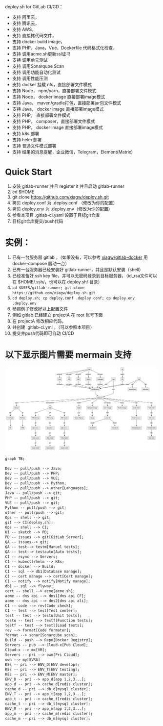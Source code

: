 deploy.sh for GitLab CI/CD：

- 支持 阿里云，
- 支持 腾讯云，
- 支持 AWS，
- 支持 直接拷代码文件，
- 支持 docker build image，
- 支持 PHP，Java，Vue，Dockerfile 代码格式化检查，
- 支持 调用acme.sh更新ssl证书
- 支持 调用单元测试
- 支持 调用Sonarqube Scan
- 支持 调用功能自动化测试
- 支持 调用性能压测
- 支持 docker 挂载 nfs，直接部署文件模式
- 支持 Node， npm/yarn，直接部署文件模式
- 支持 Node， docker image 直接部署image模式
- 支持 Java， maven/gradle打包，直接部署jar包文件模式
- 支持 Java， docker image 直接部署image模式
- 支持 PHP， 直接部署文件模式
- 支持 PHP， composer，直接部署文件模式
- 支持 PHP， docker image 直接部署image模式
- 支持 k8s 部署
- 支持 helm 部署
- 支持 普通文件模式部署
- 支持 结果的消息提醒，企业微信，Telegram，Element(Matrix)

# Quick Start
1. 安装 gitlab-runner 并且 register it 并且启动 gitlab-runner
1. cd $HOME
1. git clone https://github.com/xiagw/deploy.sh.git
1. 拷贝 deploy.conf 为 .deploy.conf （修改为你的配置）
1. 拷贝 deploy.env 为 .deploy.env（修改为你的配置）
1. 参看本项目 .gitlab-ci.yaml 设置于目标git仓库
1. 目标git仓库提交/push代码

# 实例：
1. 已有一台服务器 gitlab ，（如果没有，可以参考 [xiagw/gitlab-docker](https://github.com/xiagw/gitlab-docker.git) 用 docker-compose 启动一台）
1. 已有一台服务器已经安装好 gitlab-runner，并且是默认安装（shell）
1. 已经准备好 ssh key file，并可以无密码登录到目标服务器，（id_rsa文件可以在 $HOME/.ssh/，也可以在 deploy.sh/ 目录）
1. `cd $USER/gitlab-runner; git clone https://github.com/xiagw/deploy.sh.git`
1. `cd deploy.sh; cp deploy.conf .deploy.conf; cp deploy.env .deploy.env`
1. 参照例子修改好以上配置文件
1. 例如 gitlab 已经建立 projectA 在 root 账号下面
1. 在 projectA 修改相应代码，
1. 并创建 .gitlab-ci.yml ，（可以参照本项目）
1. 提交并push代码即可自动 CI/CD

# 以下显示图片需要 mermain 支持
![](readme.png)

```mermaid
graph TB;

Dev -- pull/push --> Java;
Dev -- pull/push --> PHP;
Dev -- pull/push --> VUE;
Dev -- pull/push --> Python;
Dev -- pull/push --> other[Languages];
Java -- pull/push --> git;
PHP -- pull/push --> git;
VUE -- pull/push --> git;
Python -- pull/push --> git;
other -- pull/push --> git;
Ops -- shell --> git;
git --> CI[deploy.sh];
Ops -- shell --> CI;
UI -- sketch --> PD;
PD -- issues --> git[GitLab Server];
QA -- issues--> git;
QA -- test--> testm[Manuel tests];
QA -- test--> testauto[Auto tests];
CI -- rsync --> Servers;
CI -- kubectl/helm --> K8s;
CI -- docker --> Build;
CI -- sql --> db1[Database manage];
CI -- cert manage --> cert[Cert manage];
CI -- notify --> notify[Notify manage];
db1 -- sql --> flyway;
cert -- shell --> acme[acme.sh];
acme -- dns api --> dns1[dns api CF];
acme -- dns api --> dns2[dns api ali];
CI -- code --> rev[Code check];
CI -- test --> test[Test center];
test -- test --> testu[Unit tests];
testu -- test --> testf[Function tests];
testf -- test --> testl[Load tests];
rev --> format[Code formater];
format --> sonar[Sonarqube scan];
Build -- push --> Repo[Docker Registry];
Servers -- pub --> Cloud-x[Pub Cloud];
Cloud-x --> mx[VM];
Servers -- pri --> own[Pri Cloud];
own --> my[SVRS]
K8s -- pri --> ENV_D[ENV develop];
K8s -- pri --> ENV_T[ENV testing];
K8s -- pri --> ENV_M[ENV master];
ENV_D -- pri --> app_d[app 1,2,3...];
app_d -- pri --> cache_d[redis cluster];
cache_d -- pri --> db_d[mysql cluster];
ENV_T -- pri --> app_t[app 1,2,3...];
app_t -- pri --> cache_t[redis cluster];
cache_t -- pri --> db_t[mysql cluster];
ENV_M -- pri --> app_m[app 1,2,3...];
app_m -- pri --> cache_m[redis cluster];
cache_m -- pri --> db_m[mysql cluster];
```
